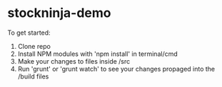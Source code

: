 # stockninja-demo
To get started:
1. Clone repo
2. Install NPM modules with 'npm install' in terminal/cmd
3. Make your changes to files inside /src
4. Run 'grunt' or 'grunt watch' to see your changes propaged into the /build files
